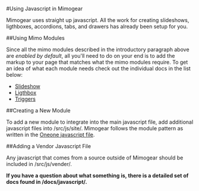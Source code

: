 #Using Javascript in Mimogear

Mimogear uses straight up javascript. All the work for creating slideshows, ligthboxes, accordions, tabs, and drawers has already been setup for you.

##Using Mimo Modules

Since all the mimo modules described in the introductory paragraph above are _enabled by default_, all you'll need to do on your end is to add the markup to your page that matches what the mimo modules require. To get an idea of what each module needs check out the individual docs in the list below:

* [Slideshow](https://github.com/mimoduo/Mimogear/blob/master/docs/javascript/sail.md)
* [Ligthbox](https://github.com/mimoduo/Mimogear/blob/master/docs/javascript/lantern.md)
* [Triggers](https://github.com/mimoduo/Mimogear/blob/master/docs/javascript/trigger.md)

##Creating a New Module

To add a new module to integrate into the main javascript file, add additional javascript files into /src/js/site/. Mimogear follows the module pattern as written in the [Oneone javascript file](https://github.com/mimoduo/Oneone/blob/master/src/script.js).

##Adding a Vendor Javascript File

Any javascript that comes from a source outside of Mimogear should be included in /src/js/vender/.

**If you have a question about what something is, there is a detailed set of docs found in /docs/javascript/.**
